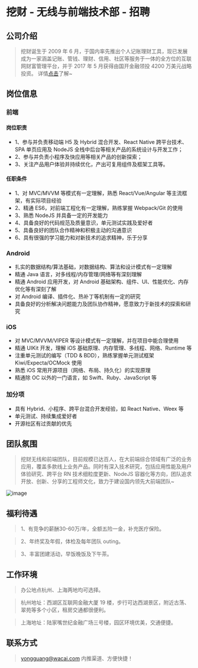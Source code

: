 # 挖财 - 无线与前端技术部 - 招聘

## 公司介绍
> 挖财诞生于 2009 年 6 月，于国内率先推出个人记账理财工具，现已发展成为一家涵盖记账、管钱、理财、信用、社区等服务于一体的全方位的互联网财富管理平台，并于 2017 年 5 月获得由国开金融领投 4200 万美元战略投资。
详情[点击](http://www.wacai.com/intro/aboutus.jsp)了解~

## 岗位信息

### 前端
#### 岗位职责
- 1、参与并负责移动端 H5 及 Hybrid 混合开发、React Native 跨平台技术、SPA 单页应用及 NodeJS 全栈中后台等相关产品的系统设计与开发工作；
- 2、参与并负责小程序及快应用等相关产品的创新探索；
- 3、关注产品用户体验并持续优化，产出可复用组件及框架工具等。

#### 任职条件
- 1、对 MVC/MVVM 等模式有一定理解，熟悉 React/Vue/Angular 等主流框架，有实际项目经验
- 2、精通 ES6，对前端工程化有一定理解，熟练掌握 Webpack/Git 的使用
- 3、熟悉 NodeJS 并具备一定的开发能力
- 4、具备良好的代码规范及质量意识，单元测试实践及爱好者
- 5、具备良好的团队合作精神和积极主动的沟通意识
- 6、具有很强的学习能力和对新技术的追求精神，乐于分享

### Android
- 扎实的数据结构/算法基础，对数据结构、算法和设计模式有一定理解
- 精通 Java 语言，对多线程/内存管理/网络等有深刻理解
- 精通 Android 应用开发，对 Android 基础架构、组件、UI、性能优化、内存优化等有深刻了解
- 对 Android 编译、插件化、热补丁等机制有一定的研究
- 具备良好的分析解决问题能力及团队协作精神，愿意致力于新技术的探索和研究

### iOS
- 对 MVC/MVVM/VIPER 等设计模式有一定理解，并在项目中能合理使用
- 精通 UIKit 开发，理解 iOS 基础原理、内存管理、多线程、网络、Runtime 等
- 注重单元测试的编写（TDD & BDD），熟练掌握单元测试框架 Kiwi/Expecta/OCMock 使用
- 熟悉 iOS 常用开源项目（网络、布局、持久化）的实现原理
- 精通除 OC 以外的一门语言，如 Swift、Ruby、JavaScript 等

### 加分项
- 具有 Hybrid、小程序、跨平台混合开发经验，如 React Native、Weex 等
- 单元测试、持续集成爱好者
- 开源社区有过贡献的优先

## 团队氛围
> 挖财无线和前端团队，目前规模已达百人，在大前端综合领域有广泛的业务应用，覆盖多款线上业务产品。同时有深入技术研究，包括应用性能及用户体验研究、跨平台 RN 技术细粒度更新、NodeJS 容器化等方向，团队追求开放、创新、分享的工程师文化，致力于建设国内领先大前端团队~

![image](https://user-images.githubusercontent.com/8780122/38816213-2da15b96-41c8-11e8-9081-6ee3f3319061.png)

## 福利待遇
> 1、有竞争的薪酬30-60万/年，全额五险一金，补充医疗保险。

> 2、年终奖及年假，体检及每年团队 outing。

> 3、丰富团建活动，早饭晚饭及下午茶。

## 工作环境
> 办公地点杭州、上海两地均可选择。

> 杭州地址：西湖区互联网金融大厦 19 楼，步行可达西湖景区，附近古荡、翠苑等多个小区，租房交通都很便利。

> 上海地址：陆家嘴世纪金融广场三号楼，园区环境优美，交通便捷。

## 联系方式
> yongguang@wacai.com 内推渠道、方便快捷！
